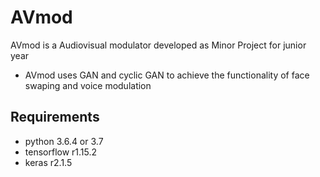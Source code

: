 # AVmod
AVmod is a Audiovisual modulator developed as Minor Project for junior year

* AVmod uses GAN and cyclic GAN to achieve the functionality of face swaping and voice modulation


## Requirements
* python 3.6.4 or 3.7
* tensorflow r1.15.2
* keras r2.1.5
